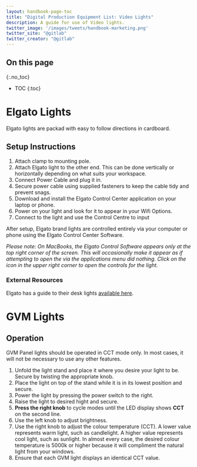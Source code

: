 ```yaml
---
layout: handbook-page-toc
title: "Digital Production Equipment List: Video Lights"
description: A guide for use of Video lights. 
twitter_image: '/images/tweets/handbook-marketing.png'
twitter_site: "@gitlab"
twitter_creator: "@gitlab"
---
```

## On this page
{:.no_toc}

- TOC
{:toc}

# Elgato Lights

Elgato lights are packad with easy to follow directions in cardboard. 

## Setup Instructions

1. Attach clamp to mounting pole. 
1. Attach Elgato light to the other end. This can be done vertically or horizontally depending on what suits your workspace. 
1. Connect Power Cable and plug it in. 
1. Secure power cable using supplied fasteners to keep the cable tidy and prevent snags. 
1. Download and install the Elgato Control Center application on your laptop or phone. 
1. Power on your light and look for it to appear in your Wifi Options. 
1. Connect to the light and use the Control Centre to input


After setup, Elgato brand lights are controlled entirely via your computer or phone using the Elgato Control Center Software. 

_Please note: On MacBooks, the Elgato Control Software appears only at the top right corner of the screen. This will occasionally make it appear as if attempting to open the via the applications menu did nothing. Click on the icon in the upper right corner to open the controls for the light._ 

### External Resources

Elgato has a guide to their desk lights [available here](https://help.elgato.com/hc/en-us/articles/360028244011-Key-Light-Quick-Start-Guide). 

# GVM Lights

## Operation 

GVM Panel lights should be operated in CCT mode only. In most cases, it will not be necessary to use any other features. 

1. Unfold the light stand and place it where you desire your light to be. Secure by twisting the appropriate knob. 
1. Place the light on top of the stand while it is in its lowest position and secure. 
1. Power the light by pressing the power switch to the right. 
1. Raise the light to desired hight and secure. 
1. **Press the right knob** to cycle modes until the LED display shows **CCT** on the second line. 
1. Use the left knob to adjust brightness.
1. Use the right knob to adjust the colour temperature (CCT). A lower value represents warm light, such as candlelight. A higher value represents cool light, such as sunlight. In almost every case, the desired colour temperature is 5000k or higher because it will compliment the natural light from your windows. 
1. Ensure that each GVM light displays an identical CCT value. 
